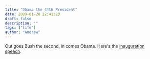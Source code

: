 ```yaml
---
title: "Obama the 44th President"
date: 2009-01-20 22:41:20
draft: false
description: ""
tags: ["life"]
author: "Andrew"
---
```


Out goes Bush the second, in comes Obama. Here's the [inauguration speech](http://news.bbc.co.uk/1/hi/world/americas/obama_inauguration/7840646.stm "Obama Acceptance Speech (BBC)").
